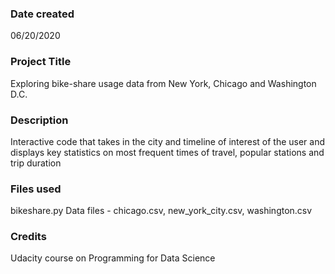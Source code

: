 ### Date created
06/20/2020

### Project Title
Exploring bike-share usage data from New York, Chicago and Washington D.C.

### Description
Interactive code that takes in the city and timeline of interest of the user and displays key statistics on most frequent times of travel, popular stations and trip duration

### Files used
bikeshare.py
Data files - chicago.csv, new_york_city.csv, washington.csv

### Credits
Udacity course on Programming for Data Science
